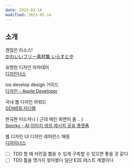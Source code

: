 ```yaml
---
date: 2023-03-18
modified: 2023-05-14
---
```


## 소개

괜찮은 리소스!  
[かわいいフリー素材集 いらすとや](https://www.irasutoya.com/)

유명한 디자인 아카데미  
[디자인나스](https://designnas.com/)

ios develop design 가이드  
[디자인 - Apple Developer](https://developer.apple.com/kr/design/)

국내 웹 디자인 어워드  
[GDWEB:지디웹](https://www.gdweb.co.kr/main/)

한국판 미드저니 ( 근데 메인 화면이 좀 .. )  
[Sporky - AI 이미지 생성 레시피 공유 플랫폼](https://sporky.ai/)

웹 디자인 UI 디자인 레퍼런스 매핑  
[디자이너스](https://designus.io/)

- [ ] TDD 할 때 저런걸 뽑을 수 있게 구축할 수 있으면 좋을 것 같다
- [ ] TDD 툴을 몃가지 찾아봤다 일단 E2E 테스트 계열이다
